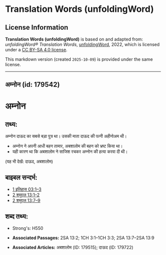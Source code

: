 # Translation Words (unfoldingWord)

## License Information

**Translation Words (unfoldingWord)** is based on and adapted from: _unfoldingWord® Translation Words_, [unfoldingWord](https://unfoldingword.org/utw), 2022, which is licensed under a [CC BY-SA 4.0 license](https://creativecommons.org/licenses/by-sa/4.0/legalcode.en).

This markdown version (created `2025-10-09`) is provided under the same license.



--------------------------------

## अम्नोन (id: 179542)

अम्नोन
======

तथ्य:
-----

अम्नोन दाऊद का सबसे बड़ा पुत्र था। उसकी माता दाऊद की पत्नी अहीनोअम थी।

* अम्नोन ने अपनी आधी बहन तामार, अबशालोम की बहन को भ्रष्ट किया था।
* यही कारण था कि अबशालोम ने साजिश रचकर अम्नोन की हत्या करवा दी थी।

(यह भी देखें: दाऊद, अबशालोम)

बाइबल सन्दर्भ:
--------------

* [1 इतिहास 03:1–3](https://ref.ly/1Chr0:0)
* [2 शमूएल 13:1–2](https://ref.ly/2Sam0:0)
* [2 शमूएल 13:7–9](https://ref.ly/2Sam0:0)

शब्द तथ्य:
----------

* Strong's: H550

* **Associated Passages:** 2SA 13:2; 1CH 3:1–1CH 3:3; 2SA 13:7–2SA 13:9
* **Associated Articles:** अबशालोम (ID: 179515); दाऊद (ID: 179722)

